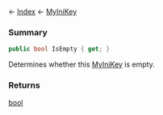 ← [Index](Api-Index) ← [MyIniKey](VRage.Game.ModAPI.Ingame.Utilities.MyIniKey)

### Summary

```csharp
public bool IsEmpty { get; }
```

Determines whether this [MyIniKey](VRage.Game.ModAPI.Ingame.Utilities.MyIniKey) is empty.

### Returns

[bool](https://docs.microsoft.com/en-us/dotnet/api/system.boolean?view=netframework-4.6)

